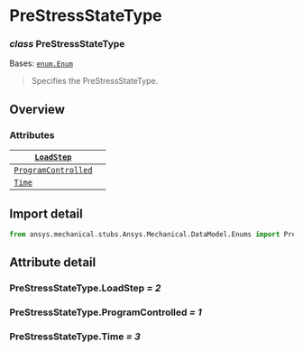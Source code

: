 <a id="prestressstatetype"></a>

# PreStressStateType

<a id="PreStressStateType"></a>

### *class* PreStressStateType

Bases: [`enum.Enum`](https://docs.python.org/3/library/enum.html#enum.Enum)

> Specifies the PreStressStateType.

> <!-- !! processed by numpydoc !! -->

<a id="overview"></a>

## Overview

### Attributes

| [`LoadStep`](#PreStressStateType.LoadStep)                   |    |
|--------------------------------------------------------------|----|
| [`ProgramControlled`](#PreStressStateType.ProgramControlled) |    |
| [`Time`](#PreStressStateType.Time)                           |    |

<a id="import-detail"></a>

## Import detail

```python
from ansys.mechanical.stubs.Ansys.Mechanical.DataModel.Enums import PreStressStateType
```

<a id="attribute-detail"></a>

## Attribute detail

<a id="PreStressStateType.LoadStep"></a>

### PreStressStateType.LoadStep *= 2*

<a id="PreStressStateType.ProgramControlled"></a>

### PreStressStateType.ProgramControlled *= 1*

<a id="PreStressStateType.Time"></a>

### PreStressStateType.Time *= 3*
